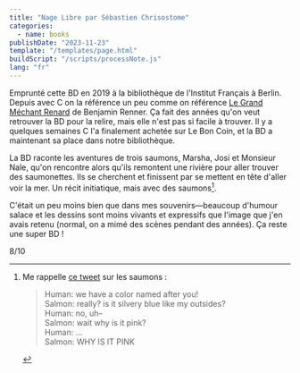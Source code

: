 ```yaml
---
title: "Nage Libre par Sébastien Chrisostome"
categories:
  - name: books
publishDate: "2023-11-23"
template: "/templates/page.html"
buildScript: "/scripts/processNote.js"
lang: "fr"
---
```


Emprunté cette BD en 2019 à la bibliothèque de l'Institut Français à Berlin. Depuis avec C on la référence un peu comme on référence [Le Grand Méchant Renard](https://www.editions-delcourt.fr/bd/series/serie-le-grand-mechant-renard/album-le-grand-mechant-renard) de Benjamin Renner. Ça fait des années qu'on veut retrouver la BD pour la relire, mais elle n'est pas si facile à trouver. Il y a quelques semaines C l'a finalement achetée sur Le Bon Coin, et la BD a maintenant sa place dans notre bibliothèque.

La BD raconte les aventures de trois saumons, Marsha, Josi et Monsieur Nale, qu'on rencontre alors qu'ils remontent une rivière pour aller trouver des saumonettes. Ils se cherchent et finissent par se mettent en tête d'aller voir la mer. Un récit initiatique, mais avec des saumons[^1].

C'était un peu moins bien que dans mes souvenirs—beaucoup d'humour salace et les dessins sont moins vivants et expressifs que l'image que j'en avais retenu (normal, on a mimé des scènes pendant des années). Ça reste une super BD !

8/10

[^1]:
    Me rappelle [ce tweet](https://nitter.net/mondaypunday/status/1461838019728654345) sur les saumons :

    > Human: we have a color named after you!  
    > Salmon: really? is it silvery blue like my outsides?  
    > Human: no, uh–  
    > Salmon: wait why is it pink?  
    > Human: ...  
    > Salmon: WHY IS IT PINK
